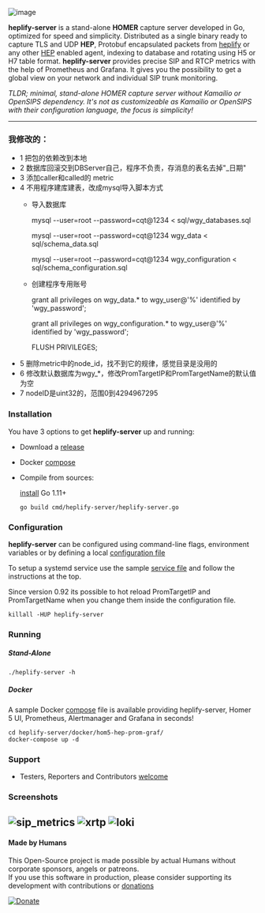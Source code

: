 ![image](https://user-images.githubusercontent.com/1423657/38167610-1bccc596-3538-11e8-944c-8bd9ee0433b2.png)

**heplify-server** is a stand-alone **HOMER** capture server developed in Go, optimized for speed and simplicity. Distributed as a single binary ready to capture TLS and UDP **HEP**, Protobuf encapsulated packets from [heplify](https://github.com/sipcapture/heplify) or any other [HEP](https://github.com/sipcapture/hep) enabled agent, indexing to database and rotating using H5 or H7 table format. **heplify-server** provides precise SIP and RTCP metrics with the help of Prometheus and Grafana. It gives you the possibility to get a global view on your network and individual SIP trunk monitoring.

*TLDR; minimal, stand-alone HOMER capture server without Kamailio or OpenSIPS dependency. It's not as customizeable as Kamailio or OpenSIPS with their configuration language, the focus is simplicity!*

------
### 我修改的：
* 1 把包的依赖改到本地
* 2 数据库回滚交到DBServer自己，程序不负责，存消息的表名去掉"_日期"
* 3 添加caller和called的 metric
* 4 不用程序建库建表，改成mysql导入脚本方式
    * 导入数据库
    
        mysql --user=root --password=cqt@1234 < sql/wgy_databases.sql
        
        mysql --user=root --password=cqt@1234 wgy_data < sql/schema_data.sql
        
        mysql --user=root --password=cqt@1234 wgy_configuration < sql/schema_configuration.sql
    * 创建程序专用账号
    
        grant all privileges on wgy_data.* to wgy_user@'%' identified by 'wgy_password';
    
        grant all privileges on wgy_configuration.* to wgy_user@'%' identified by 'wgy_password';
    
        FLUSH PRIVILEGES;
* 5 删除metric中的node_id，找不到它的规律，感觉目录是没用的
* 6 修改默认数据库为wgy_*，修改PromTargetIP和PromTargetName的默认值为空
* 7 nodeID是uint32的，范围0到4294967295

### Installation
You have 3 options to get **heplify-server** up and running:

* Download a [release](https://glaye/heplify-server/releases)
* Docker [compose](https://glaye/heplify-server/tree/master/docker/hom5-hep-prom-graf)
* Compile from sources:  
  
  [install](https://golang.org/doc/install) Go 1.11+

  `go build cmd/heplify-server/heplify-server.go`


### Configuration
**heplify-server** can be configured using command-line flags, environment variables or by defining a local [configuration file](https://glaye/heplify-server/blob/master/example/)

To setup a systemd service use the sample [service file](https://glaye/heplify-server/blob/master/example/) 
and follow the instructions at the top.

Since version 0.92 its possible to hot reload PromTargetIP and PromTargetName when you change them inside the configuration file.
```
killall -HUP heplify-server
```

### Running
##### Stand-Alone
```
./heplify-server -h
```
##### Docker
A sample Docker [compose](https://glaye/heplify-server/tree/master/docker/hom5-hep-prom-graf) file is available providing heplify-server, Homer 5 UI, Prometheus, Alertmanager and Grafana in seconds!
```
cd heplify-server/docker/hom5-hep-prom-graf/
docker-compose up -d
```

### Support
* Testers, Reporters and Contributors [welcome](https://glaye/heplify-server/issues)

### Screenshots
![sip_metrics](https://user-images.githubusercontent.com/20154956/39880524-57838c04-547e-11e8-8dec-262184192742.png)
![xrtp](https://user-images.githubusercontent.com/20154956/39880861-4b1a2b34-547f-11e8-8d38-69fa88713aa9.png)
![loki](https://user-images.githubusercontent.com/20154956/50091227-0b5c3980-020b-11e9-988a-f49719ede10f.png)
----
#### Made by Humans
This Open-Source project is made possible by actual Humans without corporate sponsors, angels or patreons.<br>
If you use this software in production, please consider supporting its development with contributions or [donations](https://www.paypal.com/cgi-bin/webscr?cmd=_donations&business=donation%40sipcapture%2eorg&lc=US&item_name=SIPCAPTURE&no_note=0&currency_code=EUR&bn=PP%2dDonationsBF%3abtn_donateCC_LG%2egif%3aNonHostedGuest)

[![Donate](https://www.paypalobjects.com/en_US/i/btn/btn_donateCC_LG.gif)](https://www.paypal.com/cgi-bin/webscr?cmd=_donations&business=donation%40sipcapture%2eorg&lc=US&item_name=SIPCAPTURE&no_note=0&currency_code=EUR&bn=PP%2dDonationsBF%3abtn_donateCC_LG%2egif%3aNonHostedGuest) 
